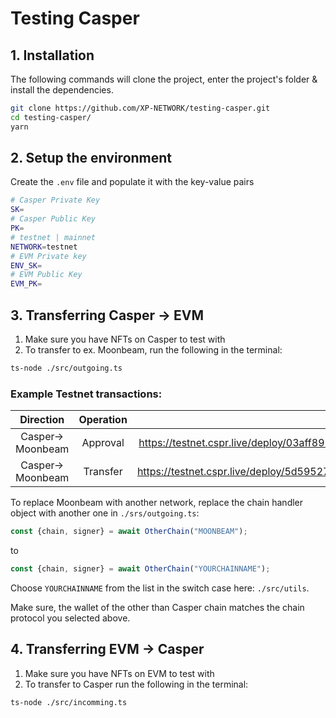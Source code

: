 # Testing Casper

## 1. Installation

The following commands will clone the project, enter the project's folder & install the dependencies.

```bash
git clone https://github.com/XP-NETWORK/testing-casper.git
cd testing-casper/
yarn
```

## 2. Setup the environment

Create the `.env` file and populate it with the key-value pairs

```bash
# Casper Private Key
SK=
# Casper Public Key
PK=
# testnet | mainnet
NETWORK=testnet
# EVM Private key
ENV_SK=
# EVM Public Key
EVM_PK=
```

## 3. Transferring Casper -> EVM

1. Make sure you have NFTs on Casper to test with
2. To transfer to ex. Moonbeam, run the following in the terminal:

```bash
ts-node ./src/outgoing.ts
```

### Example Testnet transactions:

|Direction| Operation| Explorer link|
|:-:|:-:|:-:|
|Casper-> Moonbeam|Approval|https://testnet.cspr.live/deploy/03aff895959e4a996124a5d32b2d4e487054e5f9eeb5cce5ad158cba84f8a4de|
|Casper-> Moonbeam|Transfer|https://testnet.cspr.live/deploy/5d59527523955e20c6d7cebea4ffa0d4573ef73267278a8d07c8f5b532c0d14e|


To replace Moonbeam with another network, replace the chain handler object with another one in `./srs/outgoing.ts`:

```ts
const {chain, signer} = await OtherChain("MOONBEAM");
```
to
```ts
const {chain, signer} = await OtherChain("YOURCHAINNAME");
```

Choose `YOURCHAINNAME` from the list in the switch case here: `./src/utils`.

Make sure, the wallet of the other than Casper chain matches the chain protocol you selected above.


## 4. Transferring EVM -> Casper

1. Make sure you have NFTs on EVM to test with
2. To transfer to Casper run the following in the terminal:

```bash
ts-node ./src/incomming.ts
```